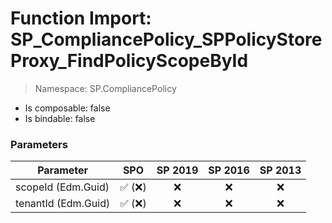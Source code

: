 # Function Import: SP_CompliancePolicy_SPPolicyStoreProxy_FindPolicyScopeById

> Namespace: SP.CompliancePolicy

- Is composable: false
- Is bindable: false

### Parameters

Parameter | SPO | SP 2019 | SP 2016 | SP 2013
----------|:---:|:-------:|:-------:|:-------:
scopeId (Edm.Guid) | ✅ (❌) | ❌ | ❌ | ❌
tenantId (Edm.Guid) | ✅ (❌) | ❌ | ❌ | ❌